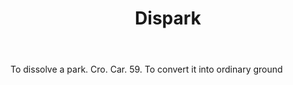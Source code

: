 ---
title: Dispark
letter: D
permalink: "/definitions/bld-dispark.html"
body: To dissolve a park. Cro. Car. 59. To convert it into ordinary ground
published_at: '2018-07-07'
source: Black's Law Dictionary 2nd Ed (1910)
layout: post
---